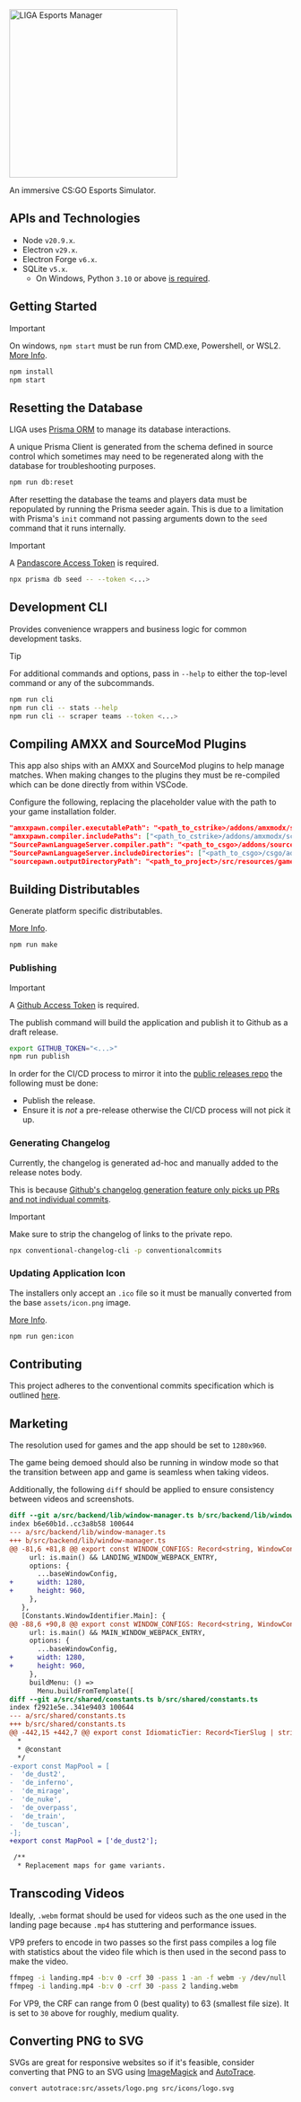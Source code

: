 <img src="./src/frontend/assets/icon.png" alt="LIGA Esports Manager" width="300" height="300" />

An immersive CS:GO Esports Simulator.

## APIs and Technologies

- Node `v20.9.x`.
- Electron `v29.x`.
- Electron Forge `v6.x`.
- SQLite `v5.x`.
  - On Windows, Python `3.10` or above [is required](https://github.com/nodejs/node-gyp#on-windows).

## Getting Started

> [!IMPORTANT]
> On windows, `npm start` must be run from CMD.exe, Powershell, or WSL2. [More Info](https://www.electronforge.io/templates/typescript-+-webpack-template).

```bash
npm install
npm start
```

## Resetting the Database

LIGA uses [Prisma ORM](https://www.prisma.io/) to manage its database interactions.

A unique Prisma Client is generated from the schema defined in source control which sometimes may need to be regenerated along with the database for troubleshooting purposes.

```bash
npm run db:reset
```

After resetting the database the teams and players data must be repopulated by running the Prisma seeder again. This is due to a limitation with Prisma's `init` command not passing arguments down to the `seed` command that it runs internally.

> [!IMPORTANT]
> A [Pandascore Access Token](https://app.pandascore.co/dashboard/main) is required.

```bash
npx prisma db seed -- --token <...>
```

## Development CLI

Provides convenience wrappers and business logic for common development tasks.

> [!TIP]
> For additional commands and options, pass in `--help` to either the top-level command or any of the subcommands.

```bash
npm run cli
npm run cli -- stats --help
npm run cli -- scraper teams --token <...>
```

## Compiling AMXX and SourceMod Plugins

This app also ships with an AMXX and SourceMod plugins to help manage matches. When making changes to the plugins they must be re-compiled which can be done directly from within VSCode.

Configure the following, replacing the placeholder value with the path to your game installation folder.

```json
"amxxpawn.compiler.executablePath": "<path_to_cstrike>/addons/amxmodx/scripting/amxxpc.exe",
"amxxpawn.compiler.includePaths": ["<path_to_cstrike>/addons/amxmodx/scripting/include"],
"SourcePawnLanguageServer.compiler.path": "<path_to_csgo>/addons/sourcemod/scripting/spcomp.exe",
"SourcePawnLanguageServer.includeDirectories": ["<path_to_csgo>/csgo/addons/sourcemod/scripting/include"],
"sourcepawn.outputDirectoryPath": "<path_to_project>/src/resources/games/csgo/addons/sourcemod/plugins/",
```

## Building Distributables

Generate platform specific distributables.

[More Info](https://www.electronforge.io/config/makers).

```bash
npm run make
```

### Publishing

> [!IMPORTANT]
> A [Github Access Token](https://github.com/settings/tokens) is required.

The publish command will build the application and publish it to Github as a draft release.

```bash
export GITHUB_TOKEN="<...>"
npm run publish
```

In order for the CI/CD process to mirror it into the [public releases repo](https://github.com/lemonpole/LIGA-public) the following must be done:

- Publish the release.
- Ensure it is _not_ a pre-release otherwise the CI/CD process will not pick it up.

### Generating Changelog

Currently, the changelog is generated ad-hoc and manually added to the release notes body.

This is because [Github's changelog generation feature only picks up PRs and not individual commits](https://github.com/orgs/community/discussions/31628).

> [!IMPORTANT]
> Make sure to strip the changelog of links to the private repo.

```bash
npx conventional-changelog-cli -p conventionalcommits
```

### Updating Application Icon

The installers only accept an `.ico` file so it must be manually converted from the base `assets/icon.png` image.

[More Info](https://www.electronforge.io/guides/create-and-add-icons#configuring-installer-icons).

```bash
npm run gen:icon
```

## Contributing

This project adheres to the conventional commits specification which is outlined [here](https://www.conventionalcommits.org/en/v1.0.0/#summary).

## Marketing

The resolution used for games and the app should be set to `1280x960`.

The game being demoed should also be running in window mode so that the transition between app and game is seamless when taking videos.

Additionally, the following `diff` should be applied to ensure consistency between videos and screenshots.

```diff
diff --git a/src/backend/lib/window-manager.ts b/src/backend/lib/window-manager.ts
index b6e60b1d..cc3a8b58 100644
--- a/src/backend/lib/window-manager.ts
+++ b/src/backend/lib/window-manager.ts
@@ -81,6 +81,8 @@ export const WINDOW_CONFIGS: Record<string, WindowConfig> = {
     url: is.main() && LANDING_WINDOW_WEBPACK_ENTRY,
     options: {
       ...baseWindowConfig,
+      width: 1280,
+      height: 960,
     },
   },
   [Constants.WindowIdentifier.Main]: {
@@ -88,6 +90,8 @@ export const WINDOW_CONFIGS: Record<string, WindowConfig> = {
     url: is.main() && MAIN_WINDOW_WEBPACK_ENTRY,
     options: {
       ...baseWindowConfig,
+      width: 1280,
+      height: 960,
     },
     buildMenu: () =>
       Menu.buildFromTemplate([
diff --git a/src/shared/constants.ts b/src/shared/constants.ts
index f2921e5e..341e9403 100644
--- a/src/shared/constants.ts
+++ b/src/shared/constants.ts
@@ -442,15 +442,7 @@ export const IdiomaticTier: Record<TierSlug | string, string> = {
  *
  * @constant
  */
-export const MapPool = [
-  'de_dust2',
-  'de_inferno',
-  'de_mirage',
-  'de_nuke',
-  'de_overpass',
-  'de_train',
-  'de_tuscan',
-];
+export const MapPool = ['de_dust2'];

 /**
  * Replacement maps for game variants.
```

## Transcoding Videos

Ideally, `.webm` format should be used for videos such as the one used in the landing page because `.mp4` has stuttering and performance issues.

VP9 prefers to encode in two passes so the first pass compiles a log file with statistics about the video file which is then used in the second pass to make the video.

```bash
ffmpeg -i landing.mp4 -b:v 0 -crf 30 -pass 1 -an -f webm -y /dev/null
ffmpeg -i landing.mp4 -b:v 0 -crf 30 -pass 2 landing.webm
```

For VP9, the CRF can range from 0 (best quality) to 63 (smallest file size). It is set to `30` above for roughly, medium quality.

## Converting PNG to SVG

SVGs are great for responsive websites so if it's feasible, consider converting that PNG to an SVG using [ImageMagick](http://www.imagemagick.org/Usage/draw/#svg_output) and [AutoTrace](https://github.com/autotrace/autotrace).

```bash
convert autotrace:src/assets/logo.png src/icons/logo.svg
```
